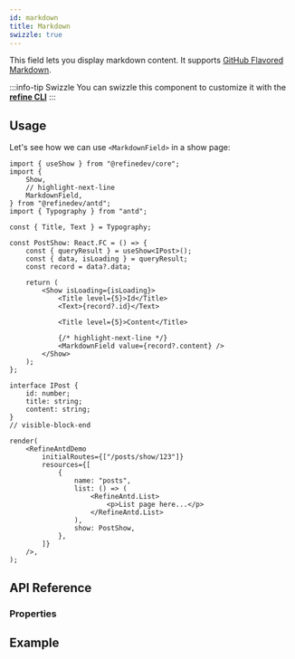 ```yaml
---
id: markdown
title: Markdown
swizzle: true
---
```


This field lets you display markdown content. It supports [GitHub Flavored Markdown](https://github.github.com/gfm/).

:::info-tip Swizzle
You can swizzle this component to customize it with the [**refine CLI**](/docs/packages/documentation/cli)
:::

## Usage

Let's see how we can use `<MarkdownField>` in a show page:

```tsx live
import { useShow } from "@refinedev/core";
import {
    Show,
    // highlight-next-line
    MarkdownField,
} from "@refinedev/antd";
import { Typography } from "antd";

const { Title, Text } = Typography;

const PostShow: React.FC = () => {
    const { queryResult } = useShow<IPost>();
    const { data, isLoading } = queryResult;
    const record = data?.data;

    return (
        <Show isLoading={isLoading}>
            <Title level={5}>Id</Title>
            <Text>{record?.id}</Text>

            <Title level={5}>Content</Title>

            {/* highlight-next-line */}
            <MarkdownField value={record?.content} />
        </Show>
    );
};

interface IPost {
    id: number;
    title: string;
    content: string;
}
// visible-block-end

render(
    <RefineAntdDemo
        initialRoutes={["/posts/show/123"]}
        resources={[
            {
                name: "posts",
                list: () => (
                    <RefineAntd.List>
                        <p>List page here...</p>
                    </RefineAntd.List>
                ),
                show: PostShow,
            },
        ]}
    />,
);
```

## API Reference

### Properties

<PropsTable module="@refinedev/antd/MarkdownField" value-description="Markdown data to render"/>

## Example

<CodeSandboxExample path="input-custom" />
